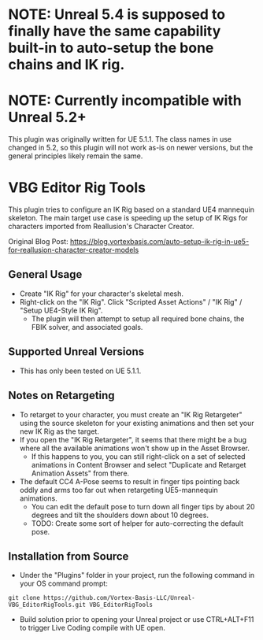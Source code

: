 # NOTE: Unreal 5.4 is supposed to finally have the same capability built-in to auto-setup the bone chains and IK rig.

# NOTE: Currently incompatible with Unreal 5.2+
This plugin was originally written for UE 5.1.1. The class names in use changed in 5.2, so this plugin will not work as-is on newer versions, but
the general principles likely remain the same.

# VBG Editor Rig Tools

This plugin tries to configure an IK Rig based on a standard UE4 mannequin skeleton. The main target use case is speeding up 
the setup of IK Rigs for characters imported from Reallusion's Character Creator.

Original Blog Post: https://blog.vortexbasis.com/auto-setup-ik-rig-in-ue5-for-reallusion-character-creator-models

## General Usage

- Create "IK Rig" for your character's skeletal mesh.
- Right-click on the "IK Rig". Click "Scripted Asset Actions" / "IK Rig" / "Setup UE4-Style IK Rig".
  - The plugin will then attempt to setup all required bone chains, the FBIK solver, and associated goals.

## Supported Unreal Versions
- This has only been tested on UE 5.1.1.

## Notes on Retargeting

- To retarget to your character, you must create an "IK Rig Retargeter" using the source skeleton for your existing animations and then set your new IK Rig as the target.
- If you open the "IK Rig Retargeter", it seems that there might be a bug where all the available animations won't show up in the Asset Browser.
  - If this happens to you, you can still right-click on a set of selected animations in Content Browser and select "Duplicate and Retarget Animation Assets" from there.
- The default CC4 A-Pose seems to result in finger tips pointing back oddly and arms too far out when retargeting UE5-mannequin animations.
  - You can edit the default pose to turn down all finger tips by about 20 degrees and tilt the shoulders down about 10 degrees.
  - TODO: Create some sort of helper for auto-correcting the default pose.

## Installation from Source

- Under the "Plugins" folder in your project, run the following command in your OS command prompt:
```
git clone https://github.com/Vortex-Basis-LLC/Unreal-VBG_EditorRigTools.git VBG_EditorRigTools
```
- Build solution prior to opening your Unreal project or use CTRL+ALT+F11 to trigger Live Coding compile with UE open.
